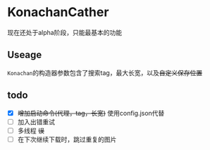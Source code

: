 # KonachanCather

现在还处于alpha阶段，只能最基本的功能

## Useage
`Konachan`的构造器参数包含了搜索tag，最大长宽，以及~~自定义保存位置~~

## todo
- [x] ~~增加启动命令(代理，tag，长宽)~~ 使用config.json代替
- [ ] 加入出错重试
- [ ] 多线程 ~~误~~
- [ ] 在下次继续下载时，跳过重复的图片
